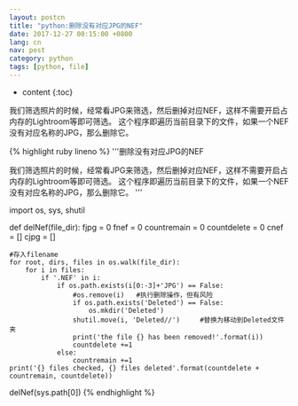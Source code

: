 ```yaml
---
layout: postcn
title: "python:删除没有对应JPG的NEF"
date: 2017-12-27 00:15:00 +0800
lang: cn
nav: post
category: python
tags: [python, file]
---
```


* content
{:toc}

我们筛选照片的时候，经常看JPG来筛选，然后删掉对应NEF，这样不需要开启占内存的Lightroom等即可筛选。
这个程序即遍历当前目录下的文件，如果一个NEF没有对应名称的JPG，那么删除它。
<!-- more -->

{% highlight ruby lineno %}
'''删除没有对应JPG的NEF

我们筛选照片的时候，经常看JPG来筛选，然后删掉对应NEF，这样不需要开启占内存的Lightroom等即可筛选。
这个程序即遍历当前目录下的文件，如果一个NEF没有对应名称的JPG，那么删除它。
'''

import os, sys, shutil

def delNef(file_dir):
	fjpg = 0
	fnef = 0
	countremain = 0
	countdelete = 0
	cnef = []
	cjpg = []

	#存入filename
	for root, dirs, files in os.walk(file_dir):
		for i in files:
			if '.NEF' in i:
				if os.path.exists(i[0:-3]+'JPG') == False:
					#os.remove(i)	#执行删除操作，但有风险
					if os.path.exists('Deleted') == False:
						os.mkdir('Deleted')
					shutil.move(i, 'Deleted//')		#替换为移动到Deleted文件夹
					print('the file {} has been removed!'.format(i))
					countdelete +=1
				else:
					countremain +=1
	print('{} files checked, {} files deleted'.format(countdelete + countremain, countdelete))

delNef(sys.path[0])
{% endhighlight %}